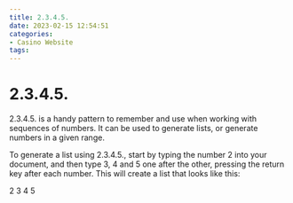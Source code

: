 ```yaml
---
title: 2.3.4.5.
date: 2023-02-15 12:54:51
categories:
- Casino Website
tags:
---
```



# 2.3.4.5.

2.3.4.5. is a handy pattern to remember and use when working with sequences of numbers. It can be used to generate lists, or generate numbers in a given range.

To generate a list using 2.3.4.5., start by typing the number 2 into your document, and then type 3, 4 and 5 one after the other, pressing the return key after each number. This will create a list that looks like this:

2
3
4
5